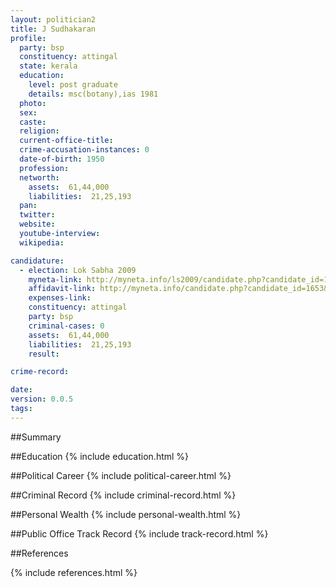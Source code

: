 ```yaml
---
layout: politician2
title: J Sudhakaran
profile: 
  party: bsp
  constituency: attingal
  state: kerala
  education: 
    level: post graduate
    details: msc(botany),ias 1981
  photo: 
  sex: 
  caste: 
  religion: 
  current-office-title: 
  crime-accusation-instances: 0
  date-of-birth: 1950
  profession: 
  networth: 
    assets:  61,44,000
    liabilities:  21,25,193
  pan: 
  twitter: 
  website: 
  youtube-interview: 
  wikipedia: 

candidature: 
  - election: Lok Sabha 2009
    myneta-link: http://myneta.info/ls2009/candidate.php?candidate_id=1653
    affidavit-link: http://myneta.info/candidate.php?candidate_id=1653&scan=original
    expenses-link: 
    constituency: attingal 
    party: bsp
    criminal-cases: 0
    assets:  61,44,000
    liabilities:  21,25,193
    result:  

crime-record: 

date: 
version: 0.0.5
tags: 
---
```

##Summary


##Education
{% include education.html %}


##Political Career
{% include political-career.html %}


##Criminal Record
{% include criminal-record.html %}


##Personal Wealth
{% include personal-wealth.html %}


##Public Office Track Record
{% include track-record.html %}


##References


{% include references.html %}